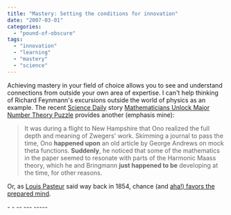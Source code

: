 ```yaml
---
title: "Mastery: Setting the conditions for innovation"
date: "2007-03-01"
categories: 
  - "pound-of-obscure"
tags: 
  - "innovation"
  - "learning"
  - "mastery"
  - "science"
---
```


Achieving mastery in your field of choice allows you to see and understand connections from outside your own area of expertise. I can't help thinking of Richard Feynmann's excursions outside the world of physics as an example. The recent [Science Daily](http://www.sciencedaily.com "Science Daily") story [Mathematicians Unlock Major Number Theory Puzzle](http://www.sciencedaily.com/releases/2007/02/070227121408.htm) provides another (emphasis mine):

> It was during a flight to New Hampshire that Ono realized the full depth and meaning of Zwegers' work. Skimming a journal to pass the time, Ono **happened upon** an old article by George Andrews on mock theta functions. **Suddenly**, he noticed that some of the mathematics in the paper seemed to resonate with parts of the Harmonic Maass theory, which he and Bringmann **just happened to be** developing at the time, for other reasons.

Or, as [Louis Pasteur](http://en.wikiquote.org/wiki/Louis_Pasteur "Louis Pasteur - Wikiquote") said way back in 1854, chance (and [aha!) favors the prepared mind](http://www.eurekalert.org/pub_releases/2006-04/afps-aft040506.php "Eureka Alert:  Aha! Favors the prepared mind ").

\- - -- --- -----
